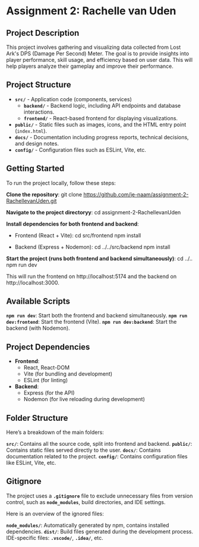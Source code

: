 # Assignment 2: Rachelle van Uden

## Project Description
This project involves gathering and visualizing data collected from Lost Ark's DPS (Damage Per Second) Meter. The goal is to provide insights into player performance, skill usage, and efficiency based on user data. This will help players analyze their gameplay and improve their performance.

## Project Structure
- **`src/`** - Application code (components, services)
  - **`backend/`** - Backend logic, including API endpoints and database interactions.
  - **`frontend/`** - React-based frontend for displaying visualizations.
- **`public/`** - Static files such as images, icons, and the HTML entry point (`index.html`).
- **`docs/`** - Documentation including progress reports, technical decisions, and design notes.
- **`config/`** - Configuration files such as ESLint, Vite, etc.

## Getting Started
To run the project locally, follow these steps:

**Clone the repository**:
git clone https://github.com/je-naam/assignment-2-RachellevanUden.git

**Navigate to the project directoryy**:
cd assignment-2-RachellevanUden

**Install dependencies for both frontend and backend**:
- Frontend (React + Vite):
cd src/frontend
npm install

- Backend (Express + Nodemon):
cd ../../src/backend
npm install

**Start the project (runs both frontend and backend simultaneously)**:
cd ../..
npm run dev

This will run the frontend on http://localhost:5174 and the backend on http://localhost:3000.

## Available Scripts
**`npm run dev`**: Start both the frontend and backend simultaneously.
**`npm run dev:frontend`**: Start the frontend (Vite).
**`npm run dev:backend`**: Start the backend (with Nodemon).

## Project Dependencies
- **Frontend**:
    - React, React-DOM
    - Vite (for bundling and development)
    - ESLint (for linting)
- **Backend**:
    - Express (for the API)
    - Nodemon (for live reloading during development)

## Folder Structure
Here’s a breakdown of the main folders:

**`src/`**: Contains all the source code, split into frontend and backend.
**`public/`**: Contains static files served directly to the user.
**`docs/`**: Contains documentation related to the project.
**`config/`**: Contains configuration files like ESLint, Vite, etc.

## Gitignore
The project uses a **`.gitignore`** file to exclude unnecessary files from version control, such as **`node_modules`**, build directories, and IDE settings.

Here is an overview of the ignored files:

**`node_modules/`**: Automatically generated by npm, contains installed dependencies.
**`dist/`**: Build files generated during the development process.
IDE-specific files: **`.vscode/`**, **`.idea/`**, etc.